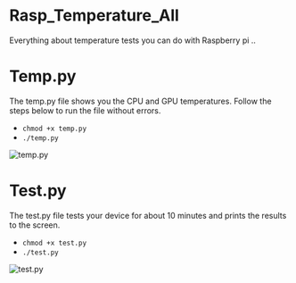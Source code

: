 # Rasp_Temperature_All
Everything about temperature tests you can do with Raspberry pi ..

# Temp.py
The temp.py file shows you the CPU and GPU temperatures.
Follow the steps below to run the file without errors.
* ```chmod +x temp.py```
* ```./temp.py```

![temp.py](https://i.hizliresim.com/3pqap0.png)

# Test.py
The test.py file tests your device for about 10 minutes and prints the results to the screen.
* ```chmod +x test.py```
* ```./test.py```

![test.py](https://i.hizliresim.com/MavyDM.png)
